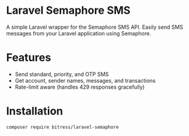# Laravel Semaphore SMS
A simple Laravel wrapper for the Semaphore SMS API. Easily send SMS messages from your Laravel application using Semaphore.
# Features
- Send standard, priority, and OTP SMS
- Get account, sender names, messages, and transactions
- Rate-limit aware (handles 429 responses gracefully)

# Installation
```bash
composer require bitress/laravel-semaphore
